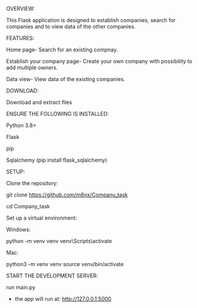 OVERVIEW:

This Flask application is designed to establish companies, search for companies and to view data of the other companies.

FEATURES:

Home page- Search for an existing compnay.

Establish your company page- Create your own company with possibility to add multiple owners.

Data view- View data of the existing companies.

DOWNLOAD:

Download and extract files

ENSURE THE FOLLOWING IS INSTALLED:

Python 3.8+

Flask

pip

Sqlalchemy (pip install flask_sqlalchemy)

SETUP:

Clone the repository:

git clone https://github.com/m6nx/Company_task

cd Company_task

Set up a virtual environment:

Windows:

python -m venv venv
venv\Scripts\activate

Mac:

python3 -m venv venv
source venv/bin/activate

START THE DEVELOPMENT SERVER:

run main.py

* the app will run at: http://127.0.0.1:5000

